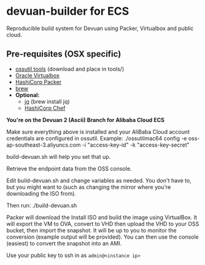 # devuan-builder for ECS
Reproducible build system for Devuan using Packer, Virtualbox and public cloud.

## Pre-requisites (OSX specific)

* [ossutil tools](https://www.alibabacloud.com/help/doc-detail/50452.htm) (download and place in tools/)
* [Oracle Virtualbox](https://www.virtualbox.org/)
* [HashiCorp Packer](https://packer.io/guides/)
* [brew](https://brew.sh/)
* **Optional:**
  - [jq](https://stedolan.github.io/jq/) (brew install jq)
  - [HashiCorp Chef](https://chef.io/)



**You're on the Devuan 2 (Ascii) Branch for Alibaba Cloud ECS**

Make sure everything above is installed and your AliBaba Cloud account credentials are configured in ossutil.  Example:
./ossutilmac64 config -e oss-ap-southeast-3.aliyuncs.com -i "access-key-id" -k "access-key-secret"

build-devuan.sh will help you set that up.

Retrieve the endpoint data from the OSS console.


  Edit build-devuan.sh and change variables as needed.  You don't have to, but you might want to (such as changing the mirror where you're downloading the ISO from).

Then run:  ./build-devuan.sh

Packer will download the Install ISO and build the image using VirtualBox.
It will export the VM to OVA, convert to VHD then upload the VHD to your OSS bucket, then import the snapshot.
It will be up to you to monitor the conversion (example output will be provided).  You can then use the console (easiest) to convert the snapshot into an AMI.

Use your public key to ssh in as `admin@<instance ip>`
